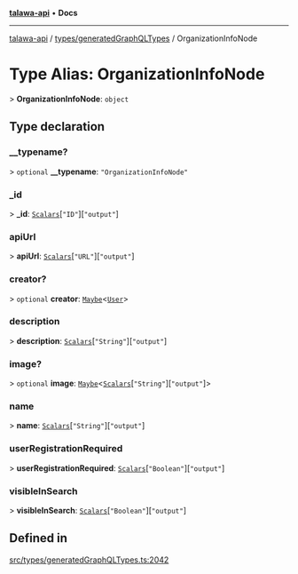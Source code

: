 [**talawa-api**](../../../README.md) • **Docs**

***

[talawa-api](../../../modules.md) / [types/generatedGraphQLTypes](../README.md) / OrganizationInfoNode

# Type Alias: OrganizationInfoNode

\> **OrganizationInfoNode**: `object`

## Type declaration

### \_\_typename?

\> `optional` **\_\_typename**: `"OrganizationInfoNode"`

### \_id

\> **\_id**: [`Scalars`](Scalars.md)\[`"ID"`\]\[`"output"`\]

### apiUrl

\> **apiUrl**: [`Scalars`](Scalars.md)\[`"URL"`\]\[`"output"`\]

### creator?

\> `optional` **creator**: [`Maybe`](Maybe.md)\<[`User`](User.md)\>

### description

\> **description**: [`Scalars`](Scalars.md)\[`"String"`\]\[`"output"`\]

### image?

\> `optional` **image**: [`Maybe`](Maybe.md)\<[`Scalars`](Scalars.md)\[`"String"`\]\[`"output"`\]\>

### name

\> **name**: [`Scalars`](Scalars.md)\[`"String"`\]\[`"output"`\]

### userRegistrationRequired

\> **userRegistrationRequired**: [`Scalars`](Scalars.md)\[`"Boolean"`\]\[`"output"`\]

### visibleInSearch

\> **visibleInSearch**: [`Scalars`](Scalars.md)\[`"Boolean"`\]\[`"output"`\]

## Defined in

[src/types/generatedGraphQLTypes.ts:2042](https://github.com/PalisadoesFoundation/talawa-api/blob/f9e8275b1ddff2d3edcec79ee3b37c07998f6cc3/src/types/generatedGraphQLTypes.ts#L2042)
